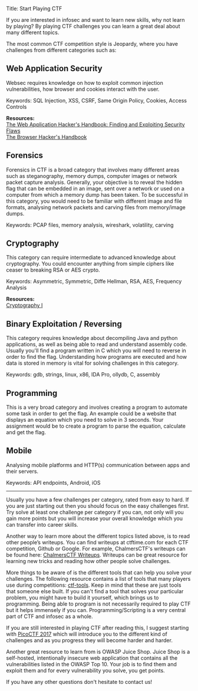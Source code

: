 Title: Start Playing CTF

If you are interested in infosec and want to learn new skills, why not learn by playing? By playing CTF challenges you can learn a great deal about many different topics.

The most common CTF competition style is Jeopardy, where you have challenges from different categories such as:

## Web Application Security
Websec requires knowledge on how to exploit common injection vulnerabilities, how browser and cookies interact with the user. 

Keywords: SQL Injection, XSS, CSRF, Same Origin Policy, Cookies, Access Controls

**Resources:**  
[The Web Application Hacker's Handbook: Finding and Exploiting Security Flaws](https://www.amazon.com/Web-Application-Hackers-Handbook-Exploiting/dp/1118026470)  
[The Browser Hacker's Handbook](https://www.amazon.com/Browser-Hackers-Handbook-Wade-Alcorn/dp/1118662091)

## Forensics
Forensics in CTF is a broad category that involves many different areas such as steganography, memory dumps, computer images or network packet capture analysis. Generally, your objective is to reveal the hidden flag that can be embedded in an image, sent over a network or used on a computer from which a memory dump has been taken. To be successful in this category, you would need to be familiar with different image and file formats, analysing network packets and carving files from memory/image dumps.

Keywords: PCAP files, memory analysis, wireshark, volatility, carving

## Cryptography
This category can require intermediate to advanced knowledge about cryptography. You could encounter anything from simple ciphers like ceaser to breaking RSA or AES crypto.

Keywords: Asymmetric, Symmetric, Diffe Hellman, RSA, AES, Frequency Analysis 

**Resources:**  
[Cryptography I](https://www.coursera.org/learn/crypto)

## Binary Exploitation / Reversing
This category requires knowledge about decompiling Java and python applications, as well as being able to read and understand assembly code. Usually you'll find a program written in C which you will need to reverse in order to find the flag. Understanding how programs are executed and how data is stored in memory is vital for solving challenges in this category. 

Keywords: gdb, strings, linux, x86, IDA Pro, ollydb, C, assembly

## Programming
This is a very broad category and involves creating a program to automate some task in order to get the flag. An example could be a website that displays an equation which you need to solve in 3 seconds. Your assignment would be to create a program to parse the equation, calculate and get the flag.

## Mobile
Analysing mobile platforms and HTTP(s) communication between apps and their servers. 

Keywords: API endpoints, Android, iOS

------------------------------

Usually you have a few challenges per category, rated from easy to hard. If you are just starting out then you should focus on the easy challenges first. Try solve at least one challenge per category if you can, not only will you gain more points but you will increase your overall knowledge which you can transfer into career skills.

Another way to learn more about the different topics listed above, is to read other people’s writeups. You can find writeups at ctftime.com for each CTF competition, Github or Google. For example, ChalmersCTF's writeups can be found here: [ChalmersCTF Writeups](https://github.com/ChalmersCTF/Writeups). Writeups can be great resource for learning new tricks and reading how other people solve challenges.

More things to be aware of is the different tools that can help you solve your challenges. The following resource contains a list of tools that many players use during competitions: [ctf-tools](https://github.com/zardus/ctf-tools). Keep in mind that these are just tools that someone else built. If you can't find a tool that solves your particular problem, you might have to build it yourself, which brings us to programming. Being able to program is not necessarily required to play CTF but it helps immensely if you can. Programming/Scripting is a very central part of CTF and infosec as a whole.

If you are still interested in playing CTF after reading this, I suggest starting with [PicoCTF 2017](https://2017game.picoctf.com) which will introduce you to the different kind of challenges and as you progress they will become harder and harder.

Another great resource to learn from is OWASP Juice Shop. Juice Shop is a self-hosted, intentionally insecure web application that contains all the vulnerabilities listed in the OWASP Top 10. Your job is to find them and exploit them and for every vulnerability you solve, you get points.

If you have any other questions don't hesitate to contact us!